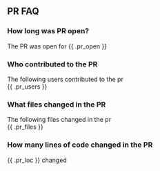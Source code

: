 ## PR FAQ

### How long was PR open?  
The PR was open for {{ .pr_open }}  

### Who contributed to the PR  
The following users contributed to the pr  
{{ .pr_users }}

### What files changed in the PR  
The following files changed in the pr  
{{ .pr_files }}

### How many lines of code changed in the PR  
{{ .pr_loc }} changed  
